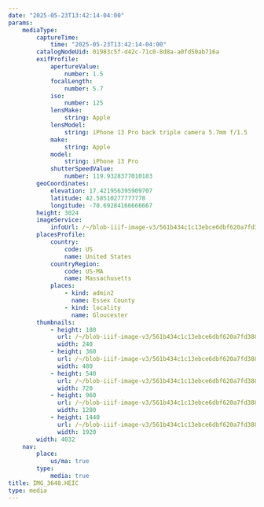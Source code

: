 ```yaml
---
date: "2025-05-23T13:42:14-04:00"
params:
    mediaType:
        captureTime:
            time: "2025-05-23T13:42:14-04:00"
        catalogNodeUid: 01983c5f-d42c-71c0-8d8a-a0fd50ab716a
        exifProfile:
            apertureValue:
                number: 1.5
            focalLength:
                number: 5.7
            iso:
                number: 125
            lensMake:
                string: Apple
            lensModel:
                string: iPhone 13 Pro back triple camera 5.7mm f/1.5
            make:
                string: Apple
            model:
                string: iPhone 13 Pro
            shutterSpeedValue:
                number: 119.9328377010183
        geoCoordinates:
            elevation: 17.421956395909707
            latitude: 42.58510277777778
            longitude: -70.69284166666667
        height: 3024
        imageService:
            infoUrl: /~/blob-iiif-image-v3/561b434c1c13ebce6dbf620a7fd3888f9a839439e1384604c67c9d98858ae53e/info.json
        placesProfile:
            country:
                code: US
                name: United States
            countryRegion:
                code: US-MA
                name: Massachusetts
            places:
                - kind: admin2
                  name: Essex County
                - kind: locality
                  name: Gloucester
        thumbnails:
            - height: 180
              url: /~/blob-iiif-image-v3/561b434c1c13ebce6dbf620a7fd3888f9a839439e1384604c67c9d98858ae53e/full/240%2C180/0/default.jpg
              width: 240
            - height: 360
              url: /~/blob-iiif-image-v3/561b434c1c13ebce6dbf620a7fd3888f9a839439e1384604c67c9d98858ae53e/full/480%2C360/0/default.jpg
              width: 480
            - height: 540
              url: /~/blob-iiif-image-v3/561b434c1c13ebce6dbf620a7fd3888f9a839439e1384604c67c9d98858ae53e/full/720%2C540/0/default.jpg
              width: 720
            - height: 960
              url: /~/blob-iiif-image-v3/561b434c1c13ebce6dbf620a7fd3888f9a839439e1384604c67c9d98858ae53e/full/1280%2C960/0/default.jpg
              width: 1280
            - height: 1440
              url: /~/blob-iiif-image-v3/561b434c1c13ebce6dbf620a7fd3888f9a839439e1384604c67c9d98858ae53e/full/1920%2C1440/0/default.jpg
              width: 1920
        width: 4032
    nav:
        place:
            us/ma: true
        type:
            media: true
title: IMG_3648.HEIC
type: media
---
```

